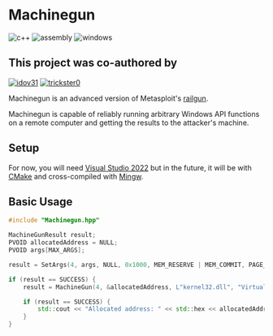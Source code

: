 # Machinegun

![c++](https://img.shields.io/badge/C%2B%2B-00599C?style=for-the-badge&logo=c%2B%2B&logoColor=white) ![assembly](https://img.shields.io/badge/ASSEMBLY-ED8B00?style=for-the-badge&logo=Assembly&logoColor=white) ![windows](https://img.shields.io/badge/Windows-0078D6?style=for-the-badge&logo=windows&logoColor=white)

## This project was co-authored by

[![idov31](https://img.shields.io/badge/Idov31-FF1B2D?style=for-the-badge&logo=Idov31&logoColor=white)](https://github.com/idov31) [![trickster0](https://img.shields.io/badge/TRICKSTER0-2D9D96?style=for-the-badge&logo=TRICKSTER0&logoColor=white)](https://github.com/trickster0)

Machinegun is an advanced version of Metasploit's [railgun](https://docs.metasploit.com/docs/development/developing-modules/libraries/how-to-use-railgun-for-windows-post-exploitation.html).

Machinegun is capable of reliably running arbitrary Windows API functions on a remote computer and getting the results to the attacker's machine.

## Setup

For now, you will need [Visual Studio 2022](https://visualstudio.microsoft.com/thank-you-downloading-visual-studio/?sku=Community&rel=16) but in the future, it will be with [CMake](https://cmake.org/) and cross-compiled with [Mingw](https://www.mingw-w64.org/).

## Basic Usage

```cpp
#include "Machinegun.hpp"

MachineGunResult result;
PVOID allocatedAddress = NULL;
PVOID args[MAX_ARGS];

result = SetArgs(4, args, NULL, 0x1000, MEM_RESERVE | MEM_COMMIT, PAGE_READWRITE);

if (result == SUCCESS) {
    result = MachineGun(4, &allocatedAddress, L"kernel32.dll", "VirtualAlloc", args);

    if (result == SUCCESS) {
        std::cout << "Allocated address: " << std::hex << allocatedAddress << std::endl;
    }
}
```
